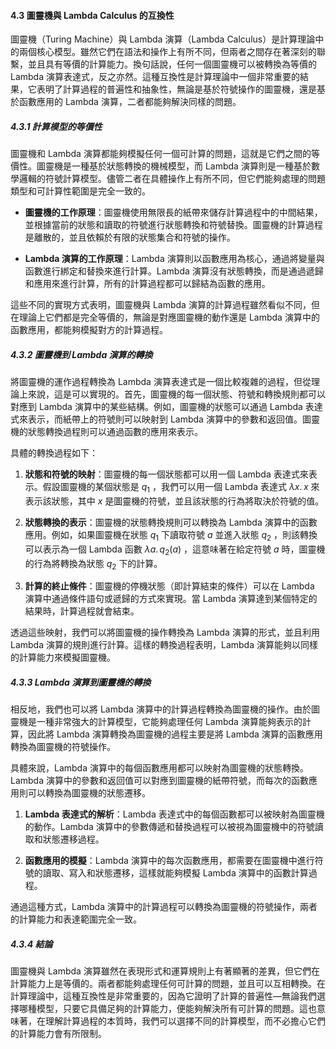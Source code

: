 #### **4.3 圖靈機與 Lambda Calculus 的互換性**

圖靈機（Turing Machine）與 Lambda 演算（Lambda Calculus）是計算理論中的兩個核心模型。雖然它們在語法和操作上有所不同，但兩者之間存在著深刻的聯繫，並且具有等價的計算能力。換句話說，任何一個圖靈機可以被轉換為等價的 Lambda 演算表達式，反之亦然。這種互換性是計算理論中一個非常重要的結果，它表明了計算過程的普遍性和抽象性，無論是基於符號操作的圖靈機，還是基於函數應用的 Lambda 演算，二者都能夠解決同樣的問題。

##### **4.3.1 計算模型的等價性**

圖靈機和 Lambda 演算都能夠模擬任何一個可計算的問題，這就是它們之間的等價性。圖靈機是一種基於狀態轉換的機械模型，而 Lambda 演算則是一種基於數學邏輯的符號計算模型。儘管二者在具體操作上有所不同，但它們能夠處理的問題類型和可計算性範圍是完全一致的。

- **圖靈機的工作原理**：圖靈機使用無限長的紙帶來儲存計算過程中的中間結果，並根據當前的狀態和讀取的符號進行狀態轉換和符號替換。圖靈機的計算過程是離散的，並且依賴於有限的狀態集合和符號的操作。
  
- **Lambda 演算的工作原理**：Lambda 演算則以函數應用為核心，通過將變量與函數進行綁定和替換來進行計算。Lambda 演算沒有狀態轉換，而是通過遞歸和應用來進行計算，所有的計算過程都可以歸結為函數的應用。

這些不同的實現方式表明，圖靈機與 Lambda 演算的計算過程雖然看似不同，但在理論上它們都是完全等價的，無論是對應圖靈機的動作還是 Lambda 演算中的函數應用，都能夠模擬對方的計算過程。

##### **4.3.2 圖靈機到 Lambda 演算的轉換**

將圖靈機的運作過程轉換為 Lambda 演算表達式是一個比較複雜的過程，但從理論上來說，這是可以實現的。首先，圖靈機的每一個狀態、符號和轉換規則都可以對應到 Lambda 演算中的某些結構。例如，圖靈機的狀態可以通過 Lambda 表達式來表示，而紙帶上的符號則可以映射到 Lambda 演算中的參數和返回值。圖靈機的狀態轉換過程則可以通過函數的應用來表示。

具體的轉換過程如下：

1. **狀態和符號的映射**：圖靈機的每一個狀態都可以用一個 Lambda 表達式來表示。假設圖靈機的某個狀態是  $`q_1`$ ，我們可以用一個 Lambda 表達式  $`λx. \, x`$  來表示該狀態，其中  $`x`$  是圖靈機的符號，並且該狀態的行為將取決於符號的值。

2. **狀態轉換的表示**：圖靈機的狀態轉換規則可以轉換為 Lambda 演算中的函數應用。例如，如果圖靈機在狀態  $`q_1`$  下讀取符號  $`a`$  並進入狀態  $`q_2`$ ，則該轉換可以表示為一個 Lambda 函數  $`λa. \, q_2(a)`$ ，這意味著在給定符號  $`a`$  時，圖靈機的行為將轉換為狀態  $`q_2`$  下的計算。

3. **計算的終止條件**：圖靈機的停機狀態（即計算結束的條件）可以在 Lambda 演算中通過條件語句或遞歸的方式來實現。當 Lambda 演算達到某個特定的結果時，計算過程就會結束。

透過這些映射，我們可以將圖靈機的操作轉換為 Lambda 演算的形式，並且利用 Lambda 演算的規則進行計算。這樣的轉換過程表明，Lambda 演算能夠以同樣的計算能力來模擬圖靈機。

##### **4.3.3 Lambda 演算到圖靈機的轉換**

相反地，我們也可以將 Lambda 演算中的計算過程轉換為圖靈機的操作。由於圖靈機是一種非常強大的計算模型，它能夠處理任何 Lambda 演算能夠表示的計算，因此將 Lambda 演算轉換為圖靈機的過程主要是將 Lambda 演算的函數應用轉換為圖靈機的符號操作。

具體來說，Lambda 演算中的每個函數應用都可以映射為圖靈機的狀態轉換。Lambda 演算中的參數和返回值可以對應到圖靈機的紙帶符號，而每次的函數應用則可以轉換為圖靈機的狀態遷移。

1. **Lambda 表達式的解析**：Lambda 表達式中的每個函數都可以被映射為圖靈機的動作。Lambda 演算中的參數傳遞和替換過程可以被視為圖靈機中的符號讀取和狀態遷移過程。
  
2. **函數應用的模擬**：Lambda 演算中的每次函數應用，都需要在圖靈機中進行符號的讀取、寫入和狀態遷移，這樣就能夠模擬 Lambda 演算中的函數計算過程。

通過這種方式，Lambda 演算中的計算過程可以轉換為圖靈機的符號操作，兩者的計算能力和表達範圍完全一致。

##### **4.3.4 結論**

圖靈機與 Lambda 演算雖然在表現形式和運算規則上有著顯著的差異，但它們在計算能力上是等價的。兩者都能夠處理任何可計算的問題，並且可以互相轉換。在計算理論中，這種互換性是非常重要的，因為它證明了計算的普遍性—無論我們選擇哪種模型，只要它具備足夠的計算能力，便能夠解決所有可計算的問題。這也意味著，在理解計算過程的本質時，我們可以選擇不同的計算模型，而不必擔心它們的計算能力會有所限制。
